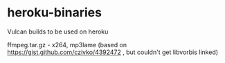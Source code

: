 heroku-binaries
===============
Vulcan builds to be used on heroku

ffmpeg.tar.gz - x264, mp3lame (based on https://gist.github.com/czivko/4392472 , but couldn't get libvorbis linked)

